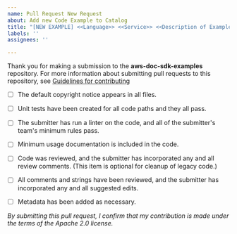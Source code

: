 ```yaml
---
name: Pull Request New Request
about: Add new Code Example to Catalog
title: "[NEW EXAMPLE] <<Language>> <<Service>> <<Description of Examples>>"
labels: ''
assignees: ''

---
```


Thank you for making a submission to the **aws-doc-sdk-examples** repository. For more
information about submitting pull requests to this repository, see [Guidelines for contributing](CONTRIBUTING.md)

- [ ] The default copyright notice appears in all files.

- [ ] Unit tests have been created for all code paths and they all pass.

- [ ] The submitter has run a linter on the code, and all of the submitter's team's minimum rules pass.

- [ ] Minimum usage documentation is included in the code.

- [ ] Code was reviewed, and the submitter has incorporated any and all review comments. (This item is optional for cleanup of legacy code.)

- [ ] All comments and strings have been reviewed, and the submitter has incorporated any and all suggested edits.

- [ ] Metadata has been added as necessary.

_By submitting this pull request, I confirm that my contribution is made under the terms of the Apache 2.0 license._

